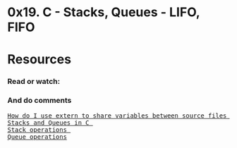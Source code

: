 <h1><b>0x19. C - Stacks, Queues - LIFO, FIFO</b></h1>

<h1><b>Resources</b></h1>

<h3><b>Read or watch:</b></h3>

<h3><b>And do comments</b></h3>
<pre>
<a href="https://stackoverflow.com/questions/1433204/how-do-i-use-extern-to-share-variables-between-source-files">How do I use extern to share variables between source files in C?</a>
<a href ="https://data-flair.training/blogs/stacks-and-queues-in-c/">Stacks and Queues in C </a>
<a href ="https://www.digitalocean.com/community/tutorials/stack-in-c" >Stack operations </a>
<a href ="https://www.edureka.co/blog/queue-in-c/">Queue operations</a>
</pre>


